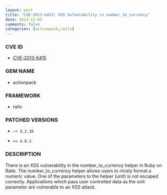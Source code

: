 ```yaml
---
layout: post
title: "CVE-2013-6415: XSS Vulnerability in number_to_currency"
date: 2013-12-03
comments: false
categories: [actionpack,rails]
---
```



### CVE ID

* [CVE-2013-6415](https://groups.google.com/forum/#!topic/ruby-security-ann/9WiRn2nhfq0)




### GEM NAME

* actionpack

### FRAMEWORK

* rails


### PATCHED VERSIONS


* `~> 3.2.16`

* `>= 4.0.2`


### DESCRIPTION

There is an XSS vulnerability in the number_to_currency helper in Ruby on Raile.
The number_to_currency helper allows users to nicely format a numeric value. One
of the parameters to the helper (unit) is not escaped correctly.  Applications
which pass user controlled data as the unit parameter are vulnerable to an XSS attack.

